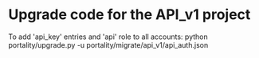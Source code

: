 # Upgrade code for the API_v1 project

To add 'api_key' entries and 'api' role to all accounts:
    python portality/upgrade.py -u portality/migrate/api_v1/api_auth.json
